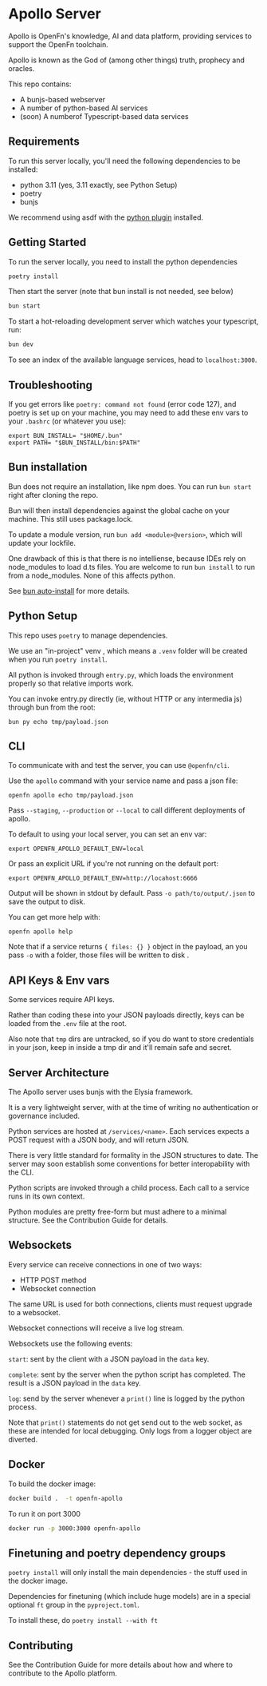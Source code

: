 # Apollo Server

Apollo is OpenFn's knowledge, AI and data platform, providing services to
support the OpenFn toolchain.

Apollo is known as the God of (among other things) truth, prophecy and oracles.

This repo contains:

- A bunjs-based webserver
- A number of python-based AI services
- (soon) A numberof Typescript-based data services

## Requirements

To run this server locally, you'll need the following dependencies to be
installed:

- python 3.11 (yes, 3.11 exactly, see Python Setup)
- poetry
- bunjs

We recommend using asdf with the
[python plugin](https://github.com/asdf-community/asdf-python) installed.

## Getting Started

To run the server locally, you need to install the python dependencies

```bash
poetry install
```

Then start the server (note that bun install is not needed, see below)

```bash
bun start
```

To start a hot-reloading development server which watches your typescript, run:

```bash
bun dev
```

To see an index of the available language services, head to `localhost:3000`.

## Troubleshooting

If you get errors like `poetry: command not found` (error code 127), and poetry
is set up on your machine, you may need to add these env vars to your `.bashrc`
(or whatever you use):

```
export BUN_INSTALL= "$HOME/.bun"
export PATH= "$BUN_INSTALL/bin:$PATH"
```

## Bun installation

Bun does not require an installation, like npm does. You can run `bun start`
right after cloning the repo.

Bun will then install dependencies against the global cache on your machine.
This still uses package.lock.

To update a module version, run `bun add <module>@version>`, which will update
your lockfile.

One drawback of this is that there is no intelliense, because IDEs rely on
node_modules to load d.ts files. You are welcome to run `bun install` to run
from a node_modules. None of this affects python.

See [bun auto-install]() for more details.

## Python Setup

This repo uses `poetry` to manage dependencies.

We use an "in-project" venv , which means a `.venv` folder will be created when
you run `poetry install`.

All python is invoked through `entry.py`, which loads the environment properly
so that relative imports work.

You can invoke entry.py directly (ie, without HTTP or any intermedia js) through
bun from the root:

```
bun py echo tmp/payload.json
```

## CLI

To communicate with and test the server, you can use `@openfn/cli`.

Use the `apollo` command with your service name and pass a json file:

```
openfn apollo echo tmp/payload.json
```

Pass `--staging`, `--production` or `--local` to call different deployments of
apollo.

To default to using your local server, you can set an env var:

```
export OPENFN_APOLLO_DEFAULT_ENV=local
```

Or pass an explicit URL if you're not running on the default port:

```
export OPENFN_APOLLO_DEFAULT_ENV=http://locahost:6666
```

Output will be shown in stdout by default. Pass `-o path/to/output/.json` to
save the output to disk.

You can get more help with:

```
openfn apollo help
```

Note that if a service returns `{ files: {} }` object in the payload, an you
pass `-o` with a folder, those files will be written to disk .

## API Keys & Env vars

Some services require API keys.

Rather than coding these into your JSON payloads directly, keys can be loaded
from the `.env` file at the root.

Also note that `tmp` dirs are untracked, so if you do want to store credentials
in your json, keep in inside a tmp dir and it'll remain safe and secret.

## Server Architecture

The Apollo server uses bunjs with the Elysia framework.

It is a very lightweight server, with at the time of writing no authentication
or governance included.

Python services are hosted at `/services/<name>`. Each services expects a POST
request with a JSON body, and will return JSON.

There is very little standard for formality in the JSON structures to date. The
server may soon establish some conventions for better interopability with the
CLI.

Python scripts are invoked through a child process. Each call to a service runs
in its own context.

Python modules are pretty free-form but must adhere to a minimal structure. See
the Contribution Guide for details.

## Websockets

Every service can receive connections in one of two ways:

- HTTP POST method
- Websocket connection

The same URL is used for both connections, clients must request upgrade to a
websocket.

Websocket connections will receive a live log stream.

Websockets use the following events:

`start`: sent by the client with a JSON payload in the `data` key.

`complete`: sent by the server when the python script has completed. The result
is a JSON payload in the `data` key.

`log`: send by the server whenever a `print()` line is logged by the python
process.

Note that `print()` statements do not get send out to the web socket, as these
are intended for local debugging. Only logs from a logger object are diverted.

## Docker

To build the docker image:

```bash
docker build .  -t openfn-apollo
```

To run it on port 3000

```bash
docker run -p 3000:3000 openfn-apollo
```

## Finetuning and poetry dependency groups

`poetry install` will only install the main dependencies - the stuff used in the
docker image.

Dependencies for finetuning (which include huge models) are in a special
optional `ft` group in the `pyproject.toml`.

To install these, do `poetry install --with ft`

## Contributing

See the Contribution Guide for more details about how and where to contribute to
the Apollo platform.
